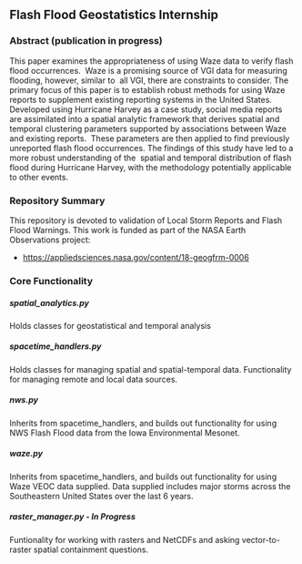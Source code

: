 ## Flash Flood Geostatistics Internship

### Abstract (publication in progress)
This paper examines the appropriateness of using Waze data to verify flash flood occurrences.  Waze is a promising source of VGI data for measuring flooding, however, similar to  all VGI, there are constraints to consider. The primary focus of this paper is to establish robust methods for using Waze reports to supplement existing reporting systems in the United States. Developed using Hurricane Harvey as a case study, social media reports are assimilated into a spatial analytic framework that derives spatial and temporal clustering parameters supported by associations between Waze and existing reports.  These parameters are then applied to find previously unreported flash flood occurrences. The findings of this study have led to a more robust understanding of the  spatial and temporal distribution of flash flood during Hurricane Harvey, with the methodology potentially applicable to other events.

### Repository Summary
This repository is devoted to validation of Local Storm Reports and Flash Flood Warnings.  This work is funded as part of the NASA Earth Observations project:
- https://appliedsciences.nasa.gov/content/18-geogfrm-0006

### Core Functionality

##### spatial_analytics.py
Holds classes for geostatistical and temporal analysis

##### spacetime_handlers.py
Holds classes for managing spatial and spatial-temporal data.
Functionality for managing remote and local data sources.

##### nws.py
Inherits from spacetime_handlers, and builds out functionality for using NWS Flash Flood data from the Iowa Environmental Mesonet.

##### waze.py
Inherits from spacetime_handlers, and builds out functionality for using Waze VEOC data supplied.
Data supplied includes major storms across the Southeastern United States over the last 6 years.

##### raster_manager.py - In Progress
Funtionality for working with rasters and NetCDFs and asking vector-to-raster spatial containment questions.

